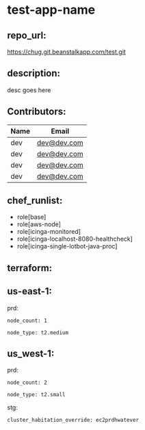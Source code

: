 # test-app-name


## repo_url:
  https://chug.git.beanstalkapp.com/test.git

## description:
  desc goes here

## Contributors: 
| Name | Email |
| ---- | ---- |
|dev|dev@dev.com|
|dev|dev@dev.com|
|dev|dev@dev.com|
|dev|dev@dev.com|


## chef_runlist: 
- role[base] 
- role[aws-node] 
- role[icinga-monitored] 
- role[icinga-localhost-8080-healthcheck] 
- role[icinga-single-lotbot-java-proc] 

## terraform: 
## us-east-1: 
prd: 

    node_count: 1 

    node_type: t2.medium

## us_west-1: 
prd: 

    node_count: 2 

    node_type: t2.small

stg: 

    cluster_habitation_override: ec2prdhwatever

